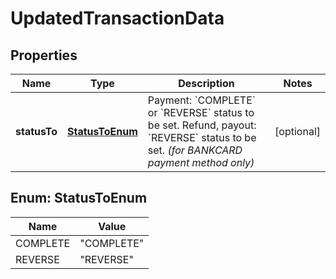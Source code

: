 
# UpdatedTransactionData

## Properties
Name | Type | Description | Notes
------------ | ------------- | ------------- | -------------
**statusTo** | [**StatusToEnum**](#StatusToEnum) | Payment: &#x60;COMPLETE&#x60; or &#x60;REVERSE&#x60; status to be set.  Refund, payout: &#x60;REVERSE&#x60; status to be set.  *(for BANKCARD payment method only)* |  [optional]


<a name="StatusToEnum"></a>
## Enum: StatusToEnum
Name | Value
---- | -----
COMPLETE | &quot;COMPLETE&quot;
REVERSE | &quot;REVERSE&quot;



